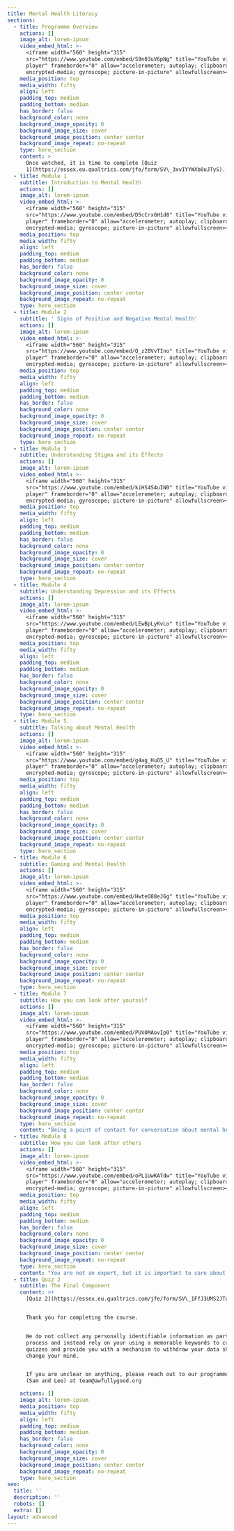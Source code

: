 ```yaml
---
title: Mental Health Literacy
sections:
  - title: Programme Overview
    actions: []
    image_alt: lorem-ipsum
    video_embed_html: >-
      <iframe width="560" height="315"
      src="https://www.youtube.com/embed/S9n03uV6pNg" title="YouTube video
      player" frameborder="0" allow="accelerometer; autoplay; clipboard-write;
      encrypted-media; gyroscope; picture-in-picture" allowfullscreen></iframe>
    media_position: top
    media_width: fifty
    align: left
    padding_top: medium
    padding_bottom: medium
    has_border: false
    background_color: none
    background_image_opacity: 0
    background_image_size: cover
    background_image_position: center center
    background_image_repeat: no-repeat
    type: hero_section
    content: >
      Once watched, it is time to complete [Quiz
      1](https://essex.eu.qualtrics.com/jfe/form/SV\_3xvIYYWXb0uJTyS).
  - title: Module 1
    subtitle: Introduction to Mental Health
    actions: []
    image_alt: lorem-ipsum
    video_embed_html: >-
      <iframe width="560" height="315"
      src="https://www.youtube.com/embed/D5cCrxGH1d8" title="YouTube video
      player" frameborder="0" allow="accelerometer; autoplay; clipboard-write;
      encrypted-media; gyroscope; picture-in-picture" allowfullscreen></iframe>
    media_position: top
    media_width: fifty
    align: left
    padding_top: medium
    padding_bottom: medium
    has_border: false
    background_color: none
    background_image_opacity: 0
    background_image_size: cover
    background_image_position: center center
    background_image_repeat: no-repeat
    type: hero_section
  - title: Module 2
    subtitle: ' Signs of Positive and Negative Mental Health'
    actions: []
    image_alt: lorem-ipsum
    video_embed_html: >-
      <iframe width="560" height="315"
      src="https://www.youtube.com/embed/Q_z2BVvTIno" title="YouTube video
      player" frameborder="0" allow="accelerometer; autoplay; clipboard-write;
      encrypted-media; gyroscope; picture-in-picture" allowfullscreen></iframe>
    media_position: top
    media_width: fifty
    align: left
    padding_top: medium
    padding_bottom: medium
    has_border: false
    background_color: none
    background_image_opacity: 0
    background_image_size: cover
    background_image_position: center center
    background_image_repeat: no-repeat
    type: hero_section
  - title: Module 3
    subtitle: Understanding Stigma and its Effects
    actions: []
    image_alt: lorem-ipsum
    video_embed_html: >-
      <iframe width="560" height="315"
      src="https://www.youtube.com/embed/kiHS4S4uIN0" title="YouTube video
      player" frameborder="0" allow="accelerometer; autoplay; clipboard-write;
      encrypted-media; gyroscope; picture-in-picture" allowfullscreen></iframe>
    media_position: top
    media_width: fifty
    align: left
    padding_top: medium
    padding_bottom: medium
    has_border: false
    background_color: none
    background_image_opacity: 0
    background_image_size: cover
    background_image_position: center center
    background_image_repeat: no-repeat
    type: hero_section
  - title: Module 4
    subtitle: Understanding Depression and its Effects
    actions: []
    image_alt: lorem-ipsum
    video_embed_html: >-
      <iframe width="560" height="315"
      src="https://www.youtube.com/embed/LEwBpLyKvLo" title="YouTube video
      player" frameborder="0" allow="accelerometer; autoplay; clipboard-write;
      encrypted-media; gyroscope; picture-in-picture" allowfullscreen></iframe>
    media_position: top
    media_width: fifty
    align: left
    padding_top: medium
    padding_bottom: medium
    has_border: false
    background_color: none
    background_image_opacity: 0
    background_image_size: cover
    background_image_position: center center
    background_image_repeat: no-repeat
    type: hero_section
  - title: Module 5
    subtitle: Talking about Mental Health
    actions: []
    image_alt: lorem-ipsum
    video_embed_html: >-
      <iframe width="560" height="315"
      src="https://www.youtube.com/embed/g4ag_HuO5_U" title="YouTube video
      player" frameborder="0" allow="accelerometer; autoplay; clipboard-write;
      encrypted-media; gyroscope; picture-in-picture" allowfullscreen></iframe>
    media_position: top
    media_width: fifty
    align: left
    padding_top: medium
    padding_bottom: medium
    has_border: false
    background_color: none
    background_image_opacity: 0
    background_image_size: cover
    background_image_position: center center
    background_image_repeat: no-repeat
    type: hero_section
  - title: Module 6
    subtitle: Gaming and Mental Health
    actions: []
    image_alt: lorem-ipsum
    video_embed_html: >-
      <iframe width="560" height="315"
      src="https://www.youtube.com/embed/HwteO88eJ6g" title="YouTube video
      player" frameborder="0" allow="accelerometer; autoplay; clipboard-write;
      encrypted-media; gyroscope; picture-in-picture" allowfullscreen></iframe>
    media_position: top
    media_width: fifty
    align: left
    padding_top: medium
    padding_bottom: medium
    has_border: false
    background_color: none
    background_image_opacity: 0
    background_image_size: cover
    background_image_position: center center
    background_image_repeat: no-repeat
    type: hero_section
  - title: Module 7
    subtitle: How you can look after yourself
    actions: []
    image_alt: lorem-ipsum
    video_embed_html: >-
      <iframe width="560" height="315"
      src="https://www.youtube.com/embed/PUV0MAovIp0" title="YouTube video
      player" frameborder="0" allow="accelerometer; autoplay; clipboard-write;
      encrypted-media; gyroscope; picture-in-picture" allowfullscreen></iframe>
    media_position: top
    media_width: fifty
    align: left
    padding_top: medium
    padding_bottom: medium
    has_border: false
    background_color: none
    background_image_opacity: 0
    background_image_size: cover
    background_image_position: center center
    background_image_repeat: no-repeat
    type: hero_section
    content: "Being a point of contact for conversation about mental health can be very rewarding however it can also be time consuming and emotionally overwhelming. Often being part of a support network for someone who is struggling with their mental health can be stressful and take a toll on your own mental health, so it is important to be aware of this when you are offering support, and being in the right head space yourself.\_\n\nThink carefully about how you will look after your own wellbeing and make sure you also have an appropriate support system in place. Having someone that you can talk to about the issues you are dealing with is crucial for you to be part of someone else's support system.\_Discussing subjects or traumatic events that others close to you have experienced can have an impact on your own mental health, especially if you're feeling unwell.\n\nLearning self-care techniques and knowing what lifestyle choices affect mental health can be a great way to manage the symptoms of mental ill health. Also, by being able to recognise that you are struggling early, and then using these self-care techniques, it may also help prevent the problems from developing and getting worse. Just remember, it is unlikely that any of these will be an instant solution, recovering from a mental health disorder, or preventing one takes a lot of time, energy and work. So don't be hard on yourself.\n\n\n## Stay aware of your mental health\n\nTell people what helps. By letting the ones around you know what support you need from them, they can be more aware of how to help you with your mental health struggles. Whether it's as simple as them listening to you and talking to you, or being aware of your triggers, just telling them what you would like from them is a good way to help start a good support network.\_\n\nKnow your early warning signs. Try and be aware of how you are feeling daily, this can be done by keeping a mood diary or just taking some time to be reflective on how your day was. It can be useful to reflect on how you are feeling so you can access support as soon as you feel it's necessary.\n\n## Nourish your social life\n\nFeeling connected to other people is really important as it can help you feel valued and wanted, as well as helping increase self-confidence. If you can, try and spend some more time connecting with your friends and family. Gaming is great for developing friendships and social connection, gaming together with people, sharing that same combined interest is a great way to develop supporting friends around you. There are a lot of different discord communities that you can join if you are struggling to meet people, including our own GvD discord that you can access through our website.\n\n## Peer Support\n\nWhen experiencing mental health problems, it can feel like no one understands what you are going through, however peer support brings together people who’ve had similar experiences to support each other. Peer support offers a lot of benefits such as:\n\n*   Feeling accepted for who you are\n\n*   Increased self confidence\n\n*   Meeting new people and using your experienced to help others\n\n*   Fnding out new information and places for support\n\n*   Challenging stigma and discrimination\n\nPeer support groups are usually based locally, in the UK, Mind offer peers support groups, however, internationally it would be worth researching local peer support groups if you feel like it would help you.\n\n## Make time for therapeutic activities\n\nTherapeutic activities and techniques like relaxation, mindfulness and meditation can all be practised alone and help with your own mental health.\_\n\n*   Relaxation - Find something that helps you relax. This can be doing anything, for example, going for a walk or taking a shower but as long as it works for you, make sure you set aside time to do it.\_\n\n*   Mindfulness - Mindfulness is a therapeutic technique that involves being more aware of the present moment, both the world around you, for example, the temperature in your room, but also inside like your feelings and thoughts. Practising mindfulness can help you become more aware of your own moods and reactions, however this takes time to perform well, and it doesn't work for everyone.\n\n*   Meditation - meditation is an umbrella term for the many ways to a relaxed state of being. There are many types of meditation and relaxation techniques that are called meditation. Finding the right one for you can be really helpful. However, guided meditation is the most common and as the name suggests, you can be guided through the steps. During meditation, you focus your attention and eliminate the stream of jumbled thoughts that may be crowding your mind and causing stress. This process may result in enhanced physical and emotional well-being.\n\n## Look after your physical healthBy looking after your physical health, it can help manage your own mental health too.\_*   Get enough sleep - make sure you try to set and keep to a sleeping schedule, this can help you have the energy to cope with difficult feelings and experiences.\n\n*   Keep physically active - regular exercise doesn't have to be very strenuous or high intensity to be effective. Simple and gentle exercises like going for a short walk can help keep you physically active. Exercise helps increase cortisol release, which helps us manage stress. It also makes us feel more tired at the end of the day which helps promote good sleep.\_\_\n\n*   Avoid drugs and alcohol - When struggling with mental ill health, it can often lead to a desire to use drugs or alcohol to deal with difficult feelings, however in the long run, they can make you feel a lot worse.\_\n\n*   Eat healthily - Getting 3 healthy, balanced meals a day, can make a big difference to how well you feel. Improving your diet may help to improve your mood, give you more energy, and help you think more clearly.\n"
  - title: Module 8
    subtitle: How you can look after others
    actions: []
    image_alt: lorem-ipsum
    video_embed_html: >-
      <iframe width="560" height="315"
      src="https://www.youtube.com/embed/oPL1UwKATdw" title="YouTube video
      player" frameborder="0" allow="accelerometer; autoplay; clipboard-write;
      encrypted-media; gyroscope; picture-in-picture" allowfullscreen></iframe>
    media_position: top
    media_width: fifty
    align: left
    padding_top: medium
    padding_bottom: medium
    has_border: false
    background_color: none
    background_image_opacity: 0
    background_image_size: cover
    background_image_position: center center
    background_image_repeat: no-repeat
    type: hero_section
    content: "You are not an expert, but it is important to care about your friends and the community around you. You can do this by asking people how they are feeling, pay attention to their response and ask how they would like to be supported.\_\n\nAvoid intrusive questions, treat everyone fairly and make yourself available just to listen. Empathise with them, listen and seek understanding of what they are going through but don't feel pressured to find them answers.\_\_\n\nFor example, if someone wants to speak to you about their mental health, ask them to tell you how they are feeling, appreciate that it is extremely difficult for them to speak about what they are going through and reassure them that it is positive that they want to talk about what they are going through.\_\n\nA good way to wrap up the conversation is to provide them with the details of their local ‘Mind’ so help signpost her to sources of support instead of you telling them what you think is best. This way they know they are getting the best support possible but they also know you are there for them and they can talk to you about their issues.\n\n\nThe support that family and friends can give play a very important role for someone recovering from depression. Here are some more ways how you can help:\n\n## How to help someone struggling with depression\n\nYou can support people that you suspect are suffering from depression by encouraging people to start small and build up their energy levels, small amounts of physical activity has been proven to be extremely effective. Listening to them and just talking to them can help them talk through their issues and knowing that they have someone they can talk to is a huge step for anyone.\n\n\n*   Support them to get help in their own time. Don't force anyone to get help if they don't want it, but reassure them it's okay to ask for help if they need it and that there are plenty of people that want to help them.\n\n*   Be open about depression. Lots of people find it very difficult to open up about how they're feeling. If you are open about depression, your friends or family knows that it's okay to talk about whatever they're going through.\n\n*   Try and keep in touch. It can be hard for your friend or family member to have the energy to keep in touch. Even just a short text message or phone call, it will let them know that you are thinking of them and to them it can mean the world and make a big difference to how they feel.\_\n\n*   Don't be critical. If you put the blame on them, or too much pressure, it can make things much worse. Even if you may struggle to understand why they can't just snap out of it, the person that you are helping is probably being very critical and harsh towards themselves already.\n"
  - title: Quiz 2
    subtitle: The Final Component
    content: >+
      [Quiz 2](https://essex.eu.qualtrics.com/jfe/form/SV\_1FfJ3UMS2JTqBcq)


      Thank you for completing the course. 


      We do not collect any personally identifiable information as part of this
      process and instead rely on your using a memorable keywords to combine the
      quizzes and provide you with a mechanism to withdraw your data should you
      change your mind.


      If you are unclear on anything, please reach out to our programme leads
      (Sam and Lee) at team@awfullygood.org

    actions: []
    image_alt: lorem-ipsum
    media_position: top
    media_width: fifty
    align: left
    padding_top: medium
    padding_bottom: medium
    has_border: false
    background_color: none
    background_image_opacity: 0
    background_image_size: cover
    background_image_position: center center
    background_image_repeat: no-repeat
    type: hero_section
seo:
  title: ''
  description: ''
  robots: []
  extra: []
layout: advanced
---
```

